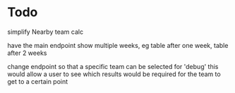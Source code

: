 # Todo
simplify Nearby team calc

have the main endpoint show multiple weeks, eg table after one week, table after 2 weeks

change endpoint so that a specific team can be selected for 'debug' this would allow a user to see which results would be required for the team to get to a certain point



